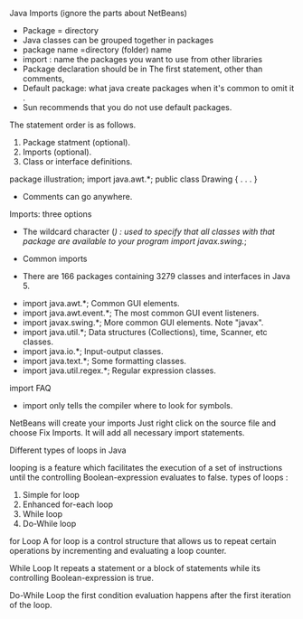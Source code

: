 Java Imports (ignore the parts about NetBeans)
* Package = directory
* Java classes can be grouped together in packages
*  package name =directory (folder) name 
* import  : name the packages you want to use from other libraries
* Package declaration should be in The first statement, other than comments,
* Default package: what java create packages when it's common to omit it .
* Sun recommends that you do not use default packages.


The statement order is as follows.
1. Package statment (optional).
2. Imports (optional).
3. Class or interface definitions.

package illustration;
import java.awt.*;
public class Drawing {
    . . .
}

* Comments can go anywhere.

Imports: three options
*  The wildcard character (*) : used to specify that all classes with that package are available to your program 
import javax.swing.*;

* Common imports
* There are 166 packages containing 3279 classes and interfaces in Java 5. 


- import java.awt.*;	         Common GUI elements.
- import java.awt.event.*;	 The most common GUI event listeners.
- import javax.swing.*;	         More common GUI elements. Note "javax".
- import java.util.*;	         Data structures (Collections), time, Scanner, etc classes.
- import java.io.*;	         Input-output classes.
- import java.text.*;	         Some formatting classes.
- import java.util.regex.*;	 Regular expression classes.

import FAQ
* import only tells the compiler where to look for symbols.

NetBeans will create your imports
 Just right click on the source file and choose Fix Imports. It will add all necessary import statements.



Different types of loops in Java

looping is a feature which facilitates the execution of a set of instructions until the controlling Boolean-expression evaluates to false.
types of loops :
1. Simple for loop
2. Enhanced for-each loop
3. While loop
4. Do-While loop

for Loop
A for loop is a control structure that allows us to repeat certain operations by incrementing and evaluating a loop counter.

While Loop
It repeats a statement or a block of statements while its controlling Boolean-expression is true.

Do-While Loop
 the first condition evaluation happens after the first iteration of the loop.
